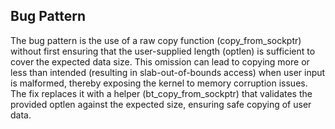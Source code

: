 ## Bug Pattern

The bug pattern is the use of a raw copy function (copy_from_sockptr) without first ensuring that the user-supplied length (optlen) is sufficient to cover the expected data size. This omission can lead to copying more or less than intended (resulting in slab-out-of-bounds access) when user input is malformed, thereby exposing the kernel to memory corruption issues. The fix replaces it with a helper (bt_copy_from_sockptr) that validates the provided optlen against the expected size, ensuring safe copying of user data.